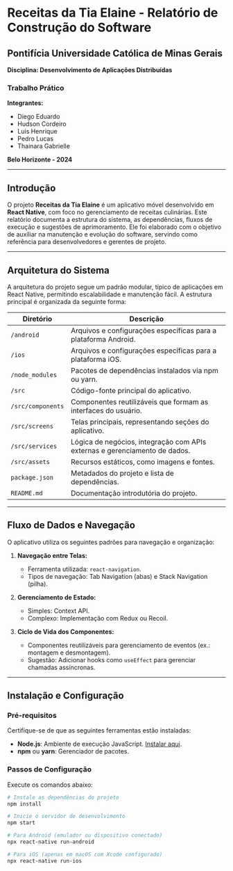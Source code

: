 # Receitas da Tia Elaine - Relatório de Construção do Software

## Pontifícia Universidade Católica de Minas Gerais  
**Disciplina: Desenvolvimento de Aplicações Distribuídas**  

### Trabalho Prático

**Integrantes:**  
- Diego Eduardo  
- Hudson Cordeiro  
- Luis Henrique  
- Pedro Lucas  
- Thainara Gabrielle  

**Belo Horizonte - 2024**

---

## Introdução
O projeto **Receitas da Tia Elaine** é um aplicativo móvel desenvolvido em **React Native**, com foco no gerenciamento de receitas culinárias. Este relatório documenta a estrutura do sistema, as dependências, fluxos de execução e sugestões de aprimoramento. Ele foi elaborado com o objetivo de auxiliar na manutenção e evolução do software, servindo como referência para desenvolvedores e gerentes de projeto.

---

## Arquitetura do Sistema
A arquitetura do projeto segue um padrão modular, típico de aplicações em React Native, permitindo escalabilidade e manutenção fácil. A estrutura principal é organizada da seguinte forma:

| Diretório         | Descrição                                                                           |
|-------------------|-----------------------------------------------------------------------------------|
| `/android`        | Arquivos e configurações específicas para a plataforma Android.                   |
| `/ios`            | Arquivos e configurações específicas para a plataforma iOS.                       |
| `/node_modules`   | Pacotes de dependências instalados via npm ou yarn.                                |
| `/src`            | Código-fonte principal do aplicativo.                                              |
| `/src/components` | Componentes reutilizáveis que formam as interfaces do usuário.                     |
| `/src/screens`    | Telas principais, representando seções do aplicativo.                              |
| `/src/services`   | Lógica de negócios, integração com APIs externas e gerenciamento de dados.         |
| `/src/assets`     | Recursos estáticos, como imagens e fontes.                                         |
| `package.json`    | Metadados do projeto e lista de dependências.                                      |
| `README.md`       | Documentação introdutória do projeto.                                              |

---

## Fluxo de Dados e Navegação
O aplicativo utiliza os seguintes padrões para navegação e organização:

1. **Navegação entre Telas:**
   - Ferramenta utilizada: `react-navigation`.
   - Tipos de navegação: Tab Navigation (abas) e Stack Navigation (pilha).

2. **Gerenciamento de Estado:**
   - Simples: Context API.  
   - Complexo: Implementação com Redux ou Recoil.

3. **Ciclo de Vida dos Componentes:**
   - Componentes reutilizáveis para gerenciamento de eventos (ex.: montagem e desmontagem).
   - Sugestão: Adicionar hooks como `useEffect` para gerenciar chamadas assíncronas.

---

## Instalação e Configuração

### Pré-requisitos
Certifique-se de que as seguintes ferramentas estão instaladas:
- **Node.js**: Ambiente de execução JavaScript. [Instalar aqui](https://nodejs.org).  
- **npm** ou **yarn**: Gerenciador de pacotes.

### Passos de Configuração
Execute os comandos abaixo:

```bash
# Instale as dependências do projeto
npm install

# Inicie o servidor de desenvolvimento
npm start

# Para Android (emulador ou dispositivo conectado)
npx react-native run-android

# Para iOS (apenas em macOS com Xcode configurado)
npx react-native run-ios

